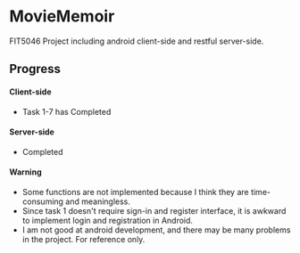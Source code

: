 # MovieMemoir
FIT5046 Project including android client-side and restful server-side.

## Progress

#### Client-side
* Task 1-7 has Completed

#### Server-side
* Completed

#### Warning
* Some functions are not implemented because I think they are time-consuming and meaningless.
* Since task 1 doesn't require sign-in and register interface, it is awkward to implement login and registration in Android.
* I am not good at android development, and there may be many problems in the project. For reference only.